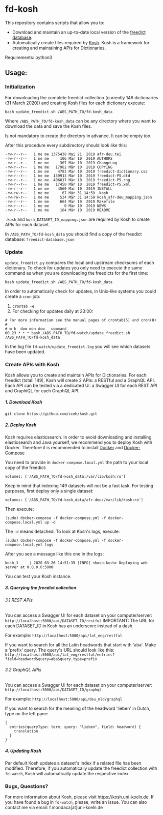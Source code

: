 # fd-kosh   

This repository contains scripts that allow you to: 
- Download and maintain an up-to-date local version of the [freedict database](https://freedict.org/freedict-database.json).
- Automatically create files required by [Kosh](http://kosh.uni-koeln.de). Kosh is a framework for creating and maintaining APIs for Dictionaries.

Requirements: python3

## Usage:

### Initialization

For downloading the complete freedict collection (currently 149 dictionaries (31 March 2020)) and creating Kosh files 
for each dictionary execute:

`bash update_freedict.sh /ABS_PATH_TO/fd-kosh_data`

Where `/ABS_PATH_TO/fd-kosh_data` can be any directory where you want to download the data and save the Kosh files.

Is not mandatory to create the directory in advance. It can be empty too.

After this procedure every subdirectory should look like this:

```
-rw-r--r--   1 me me 1375438 Mai 21  2019 afr-deu.tei
-rw-r--r--   1 me me     106 Mär 10  2019 AUTHORS
-rw-r--r--   1 me me     307 Mär 10  2019 ChangeLog
-rw-r--r--   1 me me   17982 Mär 10  2019 COPYING
-rw-r--r--   1 me me    4783 Mär 10  2019 freedict-dictionary.css
-rw-r--r--   1 me me  159913 Mär 10  2019 freedict-P5.dtd
-rw-r--r--   1 me me  406817 Mär 10  2019 freedict-P5.rng
-rw-r--r--   1 me me   17450 Mär 10  2019 freedict-P5.xml
-rw-r--r--   1 me me    4560 Mär 10  2019 INSTALL
-rw-rw-r--   1 me me      67 Mär 31 14:59 .kosh
-rw-rw-r--   1 me me     534 Mär 31 14:59 kosh_afr-deu_mapping.json
-rw-r--r--   1 me me     664 Mär 10  2019 Makefile
-rw-r--r--   1 me me       0 Mär 10  2019 NEWS
-rw-r--r--   1 me me     104 Mär 10  2019 README
```
`.kosh` and `kosh_DATASET_ID_mapping.json` are required by Kosh to create APIs for each dataset.

In `/ABS_PATH_TO/fd-kosh_data` you should find a copy of the freedict database: `freedict-database.json`

### Update

`update_freedict.py` compares the local and upstream checksums of each dictionary. 
To check for updates you only need to execute the same command as when you are downloading the freedicts for the first time:

`bash update_freedict.sh /ABS_PATH_TO/fd-kosh_data`

In order to automatically check for updates, in Unix-like systems you could create a `cron` job:

1. `crontab -e`
2. For checking for updates daily at 23:00: 
```
# For more information see the manual pages of crontab(5) and cron(8)
#
# m h  dom mon dow   command
00 23 * * * bash /ABS_PATH_TO/fd-watch/update_freedict.sh /ABS_PATH_TO/fd-kosh_data

```

In the log file `fd-watch/update_freedict.log` you will see which datasets have been updated.

### Create APIs with Kosh

Kosh allows you to create and maintain APIs for Dictionaries. 
For each freedict (total: 149), Kosh will create 2 APIs: a RESTful and a GraphQL API.
Each API can be tested via a dedicated UI: a Swagger UI for each REST API and GraphiQL for each GraphQL API.

##### 1. Download Kosh

`git clone https://github.com/cceh/kosh.git`

##### 2. Deploy Kosh

Kosh requires elasticsearch. In order to avoid downloading and installing elasticsearch and Java yourself, we recommend you to
deploy Kosh with Docker. Therefore it is recommended to install [Docker](https://docs.docker.com/install/) and [Docker-Compose](https://docs.docker.com/compose/install/)

You need to provide in `docker-compose.local.yml` the path to your local copy of the freedict:

`volumes: ['/ABS_PATH_TO/fd-kosh_data:/var/lib/kosh:ro']`

Keep in mind that indexing 149 datasets will not be a fast task. For testing purposes, first deploy only a single dataset:

`volumes: ['/ABS_PATH_TO/fd-kosh_data/afr-deu:/var/lib/kosh:ro']`

Then execute:

`(sudo) docker-compose -f docker-compose.yml -f docker-compose.local.yml up -d`

The `-d` means detached. To look at Kosh's logs, execute:

`(sudo) docker-compose -f docker-compose.yml -f docker-compose.local.yml logs`

After you see a message like this one in the logs:

`kosh_1     | 2020-03-26 14:51:35 [INFO] <kosh.kosh> Deploying web server at 0.0.0.0:5000`

You can test your Kosh instance.

##### 3. Querying the freedict collection

###### 3.1 REST APIs

You can access a Swagger UI for each dataset on your computer/server: `http://localhost:5000/api/DATASET_ID/restful`
IMPORTANT: The URL for each DATASET_ID in Kosh has an underscore instead of a dash.

For example: `http://localhost:5000/api/lat_eng/restful`

If you want to search for all the Latin headwords that start with 'aba'. Make a 'prefix' query. The query's URL should look like this:
`http://localhost:5000/api/lat_eng/restful/entries?field=headword&query=aba&query_type=prefix`

###### 3.2 GraphQL APIs

You can access a Swagger UI for each dataset on your computer/server: `http://localhost:5000/api/DATASET_ID/graphql`

For example: `http://localhost:5000/api/deu_nld/graphql`

If you want to search for the meaning of the headword 'lieben' in Dutch, type on the left pane:

```
{
  entries(queryType: term, query: "lieben", field: headword) {
    translation
  }
}

```
##### 4. Updating Kosh

Per default Kosh updates a dataset's index if a related file has been modified. Therefore, if you automatically update 
the freedict collection with `fd-watch`, Kosh will automatically update the respective index.
 
 
### Bugs, Questions?
For more information about Kosh, please visit https://kosh.uni-koeln.de. If you have found a bug in `fd-watch`, please, write an issue. You can also contact me via email: f.mondaca[at]uni-koeln.de




 

